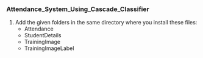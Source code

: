 ### Attendance_System_Using_Cascade_Classifier
1. Add the given folders in the same directory where you install these files:
   - Attendance
   - StudentDetails
   - TrainingImage
   - TrainingImageLabel
